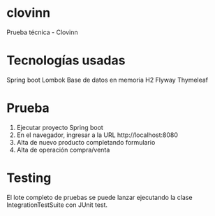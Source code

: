 # clovinn
Prueba técnica - Clovinn

# Tecnologías usadas
Spring boot
Lombok
Base de datos en memoria H2
Flyway
Thymeleaf

# Prueba
1. Ejecutar proyecto Spring boot
2. En el navegador, ingresar a la URL http://localhost:8080
3. Alta de nuevo producto completando formulario
4. Alta de operación compra/venta 
 
# Testing
El lote completo de pruebas se puede lanzar ejecutando la clase IntegrationTestSuite con JUnit test.